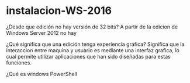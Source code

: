 # instalacion-WS-2016

¿Desde que edición no hay versión de 32 bits?
A partir de la edicion de Windows Server 2012 no hay 

¿Qué significa que una edición tenga experiencia gráfica?
Significa que la interaccion entre maquina y usuario es mediante una interfaz grafica, lo cual permite utilizar aplicaciones que han sido diseñadas para estas funciones.

¿Qué es windows PowerShell
